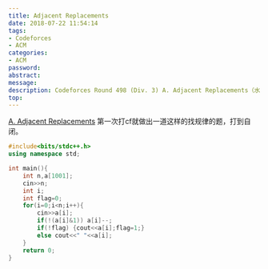 ```yaml
---
title: Adjacent Replacements
date: 2018-07-22 11:54:14
tags:
- Codeforces
- ACM
categories:
- ACM
password:
abstract:
message:
description: Codeforces Round 498 (Div. 3) A. Adjacent Replacements（水）
top:
---
```

[A. Adjacent Replacements](https://codeforces.com/contest/1006/problem/A)
第一次打cf就做出一道这样的找规律的题，打到自闭。
```c++
#include<bits/stdc++.h>
using namespace std;

int main(){
    int n,a[1001];
    cin>>n;
    int i;
    int flag=0;
    for(i=0;i<n;i++){
        cin>>a[i];
        if(!(a[i]&1)) a[i]--;
        if(!flag) {cout<<a[i];flag=1;}
        else cout<<" "<<a[i];
    }
	return 0;
}

```